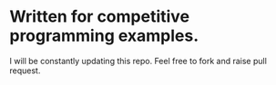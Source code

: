 # Written for competitive programming examples.
I will be constantly updating this repo. Feel free to fork and raise pull request.
